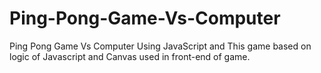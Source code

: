 # Ping-Pong-Game-Vs-Computer
Ping Pong Game Vs Computer Using JavaScript and 
This game based on logic of Javascript and Canvas used in front-end of game.
